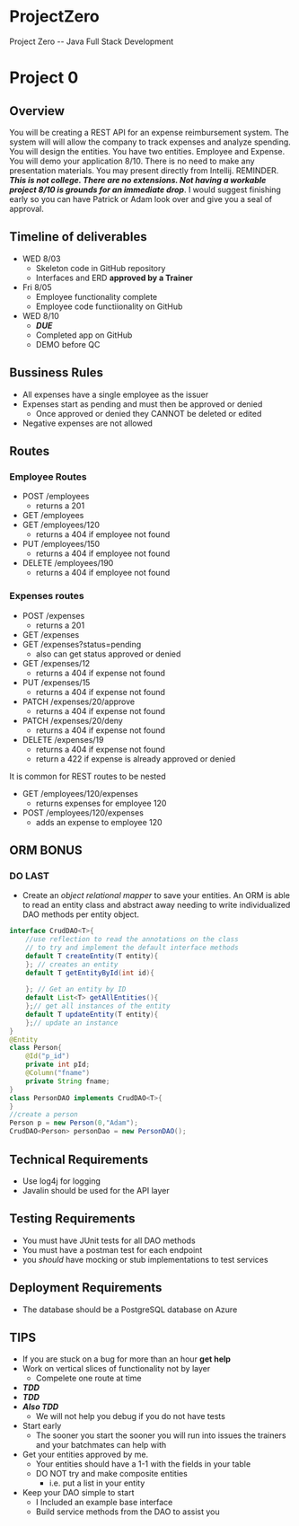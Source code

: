 # ProjectZero
Project Zero -- Java Full Stack Development

# Project 0

## Overview
You will be creating a REST API for an expense reimbursement system. The system will will allow the company to track expenses and analyze spending. You will design the entities. You have two entities. Employee and Expense. You will demo your application 8/10. There is no need to make any presentation materials. You may present directly from Intellij. REMINDER. ***This is not college. There are no extensions. Not having a workable project 8/10 is grounds for an immediate drop***. I would suggest finishing early so you can have Patrick or Adam look over and give you a seal of approval.

## Timeline of deliverables
- WED 8/03
  - Skeleton code in GitHub repository
  - Interfaces and ERD **approved by a Trainer**
- Fri 8/05
  - Employee functionality complete
  - Employee code functiionality on GitHub
- WED 8/10
  - ***DUE***
  - Completed app on GitHub
  - DEMO before QC


## Bussiness Rules
- All expenses have a single employee as the issuer
- Expenses start as pending and must then be approved or denied
  - Once approved or denied they CANNOT be deleted or edited
- Negative expenses are not allowed

## Routes

### Employee Routes
- POST /employees 
  - returns a 201
- GET /employees
- GET /employees/120
  - returns a 404 if employee not found
- PUT /employees/150
  - returns a 404 if employee not found
- DELETE /employees/190
  - returns a 404 if employee not found


### Expenses routes
- POST /expenses 
  - returns a 201
- GET /expenses
- GET /expenses?status=pending
  - also can get status approved or denied
- GET /expenses/12
  - returns a 404 if expense not found
- PUT /expenses/15
  - returns a 404 if expense not found
- PATCH /expenses/20/approve
  - returns a 404 if expense not found
- PATCH /expenses/20/deny
  - returns a 404 if expense not found
- DELETE /expenses/19
  - returns a 404 if expense not found
  - return a 422 if expense is already approved or denied

It is common for REST routes to be nested 
- GET /employees/120/expenses
  - returns expenses for employee 120
- POST /employees/120/expenses
  - adds an expense to employee 120

## ORM BONUS
### DO LAST
- Create an *object relational mapper* to save your entities. An ORM is able to read an entity class and abstract away needing to write individualized DAO methods per entity object.
```java
interface CrudDAO<T>{
    //use reflection to read the annotations on the class
    // to try and implement the default interface methods
    default T createEntity(T entity){
    }; // creates an entity
    default T getEntityById(int id){
        
    }; // Get an entity by ID
    default List<T> getAllEntities(){
    };// get all instances of the entity
    default T updateEntity(T entity){
    };// update an instance 
}
@Entity
class Person{
    @Id("p_id")
    private int pId;
    @Column("fname")
    private String fname;
}
class PersonDAO implements CrudDAO<T>{  
}
//create a person
Person p = new Person(0,"Adam");
CrudDAO<Person> personDao = new PersonDAO();
```
## Technical Requirements
- Use log4j for logging
- Javalin should be used for the API layer

## Testing Requirements
- You must have JUnit tests for all DAO methods
- You must have a postman test for each endpoint
- you *should* have mocking or stub implementations to test services

## Deployment Requirements
- The database should be a PostgreSQL database on Azure

## TIPS
- If you are stuck on a bug for more than an hour **get help**
- Work on vertical slices of functionality not by layer
  - Compelete one route at time
- ***TDD***
- ***TDD***
- ***Also TDD***
  - We will not help you debug if you do not have tests
- Start early
  - The sooner you start the sooner you will run into issues the trainers and your batchmates can help with
- Get your entities approved by me.
  - Your entities should have a 1-1 with the fields in your table
  - DO NOT try and make composite entities
    - i.e. put a list in your entity
- Keep your DAO simple to start
  - I Included an example base interface
  - Build service methods from the DAO to assist you
